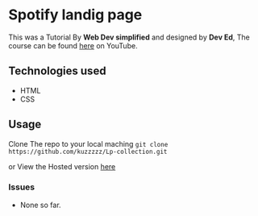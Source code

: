 # Spotify landig page
This was a Tutorial By **Web Dev simplified** and designed by **Dev Ed**, The course can be found [here](https://www.youtube.com/watch?v=RZ-Oe4_Ew7g&feature=youtu.be) on YouTube.

## Technologies used
- HTML
- CSS



## Usage
Clone The repo to your local maching 
`git clone https://github.com/kuzzzzz/Lp-collection.git`

or View the Hosted version [here](https://kuzzzzz.github.io/Lp-collection/landing-pages/Spotify-Redesign-lp/index.html)

### Issues
- None so far.